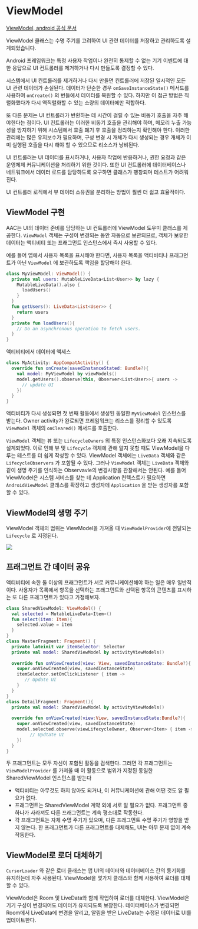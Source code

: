 # ViewModel

[ViewModel, android 공식 문서](https://developer.android.com/topic/libraries/architecture/viewmodel)

ViewModel 클래스는 수명 주기를 고려하여 UI 관련 데이터를 저장하고 관리하도록 설계되었습니다.

Android 프레임워크는 특정 사용자 작업이나 완전히 통제할 수 없는 기기 이벤트에 대한 응답으로 UI 컨트롤러를 제거하거나 다시 만들도록 결정할 수 있다.

시스템에서 UI 컨트롤러를 제거하거나 다시 만들면 컨트롤러에 저장된 일시적인 모든 UI 관련 데이터가 손실된다. 데이터가 단순한 경우 `onSaveInstanceState()` 메서드를 사용하여 `onCreate()` 의 번들에서 데이터를 복원할 수 있다. 하지만 이 접근 방법은 직렬화했다가 다시 역직렬화할 수 있는 소량의 데이터에만 적합하다.

또 다른 문제는 UI 컨트롤러가 반환하는 데 시간이 걸릴 수 있는 비동기 호출을 자주 해야한다는 점이다. UI 컨트롤러는 이러한 비동기 호출을 관리해야 하며, 메모리 누출 가능성을 방지하기 위해 시스템에서 호출 폐기 후 호출을 정리하는지 확인해야 한다. 이러한 관리에는 많은 유지보수가 필요하며, 구성 변경 시 개체가 다시 생성되는 경우 개체가 이미 실행된 호출을 다시 해야 할 수 있으므로 리소스가 낭비된다.

UI 컨트롤러는 UI 데이터를 표시하거나, 사용자 작업에 반응하거나, 권한 요청과 같은 운영체제 커뮤니케이션을 처리하기 위한 것이다. 또한 UI 컨트롤러에 데이터베이스나 네트워크에서 데이터 로드를 담당하도록 요구하면 클래스가 팽창되며 테스트가 어려워진다.

UI 컨트롤러 로직에서 뷰 데이터 소유권을 분리하는 방법이 훨씬 더 쉽고 효율적이다.



## ViewModel 구현

AAC는 UI의 데이터 준비를 담당하는 UI 컨트롤러에 ViewModel 도우미 클래스를 제공한다. `ViewModel` 객체는 구성이 변경되는 동안 자동으로 보관되므로, 객체가 보유한 데이터는 액티비티 또는 프래그먼트 인스턴스에서 즉시 사용할 수 있다.

예를 들어 앱에서 사용자 목록을 표시해야 한다면, 사용자 목록을 액티비티나 프래그먼트가 아닌 `ViewModel` 에 보관하도록 책임을 할당해야 한다.

~~~kotlin
class MyViewModel: ViewModel() {
  private val users: MutableLiveData<List<User>> by lazy {
    MutableLiveData().also {
      loadUsers()
    }
  }
  fun getUsers(): LiveData<List<User>> {
    return users
  }
  private fun loadUsers(){
    // Do an asynchronous operation to fetch users.
  }
}
~~~

액티비티에서 데이터에 액세스

~~~kotlin
class MyActivity: AppCompatActivity() {
  override fun onCreate(savedInstanceStated: Bundle?){
    val model: MyViewModel by viewModels()
    model.getUsers().observe(this, Observer<List<User>>{ users ->
      // update UI
    })
  }
}
~~~

액티비티가 다시 생성되면 첫 번째 활동에서 생성된 동일한 `MyViewModel` 인스턴스를 받는다. Owner activity가 완료되면 프레임워크는 리소스를 정리할 수 있도록 `ViewModel` 객체의 `onCleared()` 메서드를 호출한다.

`ViewModel` 객체는 뷰 또는 `LifecycleOwners` 의 특정 인스턴스화보다 오래 지속되도록 설계되었다. 이로 인해 뷰 및 `Lifecycle`  객체에 관해 알지 못할 때도 ViewModel을 다루는 테스트를 더 쉽게 작성할 수 있다. ViewModel 객체에는 `LiveData` 객체와 같은 `LifecycleObservers` 가 포함될 수 있다. 그러나 `ViewModel` 객체는 `LiveData` 객체와 같이 생명 주기를 인식하는 Observavle의 변경사항을 관찰해서는 안된다. 예를 들어 ViewModel은 시스템 서비스를 찾는 데 Application 컨텍스트가 필요하면 `AndroidViewModel` 클래스를 확장하고 생성자에 `Application` 을 받는 생성자를 포함할 수 있다.

## ViewModel의 생명 주기

ViewModel 객체의 범위는 ViewModel을 가져올 때 `ViewModelProvider`에 전달되는 `Lifecycle` 로 지정된다.

![](https://developer.android.com/images/topic/libraries/architecture/viewmodel-lifecycle.png)

## 프래그먼트 간 데이터 공유

액티비티에 속한 둘 이상의 프래그먼트가 서로 커뮤니케이션해야 하는 일은 매우 일반적이다. 사용자가 목록에서 항목을 선택하는 프래그먼트와 선택된 항목의 콘텐츠를 표시하는 또 다른 프래그먼트가 있다고 가정해보자.

~~~kotlin
class SharedViewModel: ViewModel() {
  val selected = MutableLiveData<Item>()
  fun select(item: Item){
    selected.value = item
  }
}
class MasterFragment: Fragment() {
  private lateinit var itemSelector: Selector
  private val model: SharedViewModel by activityViewModels()
  
  override fun onViewCreated(view: View, savedInstanceState: Bundle?){
    super.onViewCreated(view, savedInstanceState)
    itemSelector.setOnClickListener { item -> 
       // Update UI
    }
  }
}
class DetailFragment: Fragment(){
  private val model: SharedViewModel by activityViewModels()
  
  override fun onViewCreated(view:View, savedInstanceState:Bundle?){
    super.onViewCreated(view, savedInstanceState)
    model.selected.observe(viewLifecycleOwner, Observer<Iten> { item ->
    	 // Updtate UI                                                      	
    })
  }
}
~~~

두 프래그먼트는 모두 자신이 포함된 활동을 검색한다. 그러면 각 프래그먼트는 `ViewModelProvider` 를 가져올 때 이 활동으로 범위가 지정된 동일한 SharedViewModel 인스턴스를 받는다

- 액티비티는 아무것도 하지 않아도 되거나, 이 커뮤니케이션에 관해 어떤 것도 알 필요가 없다.
- 프래그먼트는 SharedViewModel 계약 외에 서로 알 필요가 없다. 프래그먼트 중 하나가 사라져도 다른 프래그먼트는 계속 평소대로 작동한다.
- 각 프래그먼트는 자체 수명 주기가 있으며, 다른 프래그먼트 수명 주기가 영향을 받지 않는다. 한 프래그먼트가 다른 프래그먼트를 대체해도, UI는 아무 문제 없이 계속 작동한다.

## ViewModel로 로더 대체하기

`CursorLoader` 와 같은 로더 클래스는 앱 UI의 데이터와 데이터베이스 간의 동기화를 유지하는데 자주 사용된다. ViewModel을 몇가지 클래스와 함께 사용하여 로더를 대체할 수 있다.

ViewModel은 Room 및 LiveData와 함께 작업하여 로더를 대체한다. ViewModel은 기기 구성이 변경되어도 데이터가 유지되도록 보장한다. 데이터베이스가 변경되면 Room에서 LiveData에 변경을 알리고, 알림을 받은 LiveData는 수정된 데이터로 UI를 업데이트한다.